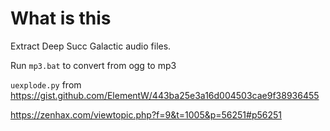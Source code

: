 # What is this

Extract Deep Succ Galactic audio files.

Run `mp3.bat` to convert from ogg to mp3



`uexplode.py` from https://gist.github.com/ElementW/443ba25e3a16d004503cae9f38936455












https://zenhax.com/viewtopic.php?f=9&t=1005&p=56251#p56251